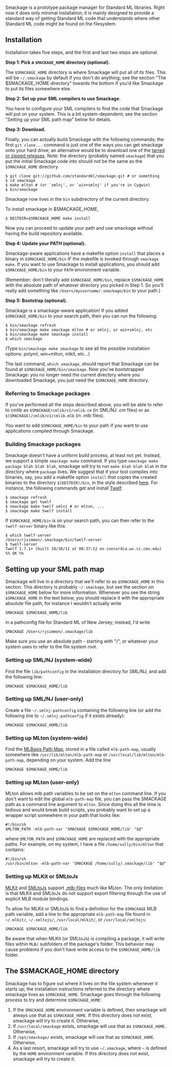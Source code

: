 Smackage is a prototype package manager for Standard ML libraries. Right now
it does only minimal installation; it is mainly designed to provide a
standard way of getting Standard ML code that understands where other
Standard ML code might be found on the filesystem.

Installation
------------
Installation takes five steps, and the first and last two steps are
optional.

**Step 1: Pick a `SMACKAGE_HOME` directory (optional).**

The `$SMACKAGE_HOME` directory is where Smackage will put all of its files.
This will be `~/.smackage` by default if you don't do anything; see the
section "The $SMACKAGE_HOME directory" towards the bottom if you'd like
Smackage to put its files somewhere else.

**Step 2: Set up your SML compilers to use Smackage.**

You have to configure your SML compilers to find the code that Smackage
will put on your system. This is a bit system-dependent; see the section
"Setting up your SML path map" below for details.

**Step 3: Download.**

Finally, you can actually build Smackage with the following commands; the
first `git clone...` command is just one of the ways you can get smackage
onto your hard drive; an alternative would be to download one of the
[tarred or zipped releases](https://github.com/standardml/smackage/tags).
Note: the directory (probably named `smackage`) that you put the initial
Smackage code into should *not* be the same as the `$SMACKAGE_HOME`
directory.

    $ git clone git://github.com/standardml/smackage.git # or something
    $ cd smackage
    $ make mlton # (or `smlnj', or `win+smlnj' if you're in Cygwin)
    $ bin/smackage

Smackage now lives in the `bin` subdirectory of the current directory.

To install smackage in $SMACKAGE_HOME,

    $ DESTDIR=$SMACKAGE_HOME make install

Now you can proceed to update your path and use smackage without having the build repository available.

**Step 4: Update your PATH (optional).**

Smackage-aware applications have a makefile option `install` that places
a binary in `$SMACKAGE_HOME/bin` *IF* the makefile is invoked through
`smackage make`. If you want to use Smackage to install applications,
you should add `$SMACKAGE_HOME/bin` to your `PATH` environment variable.

(Remember: don't literally add `$SMACKAGE_HOME/bin`, replace
`$SMACKAGE_HOME` with the absolute path of whatever directory you picked
in Step 1. So you'll really add something like
`/Users/myusername/.smackage/bin` to your path.)

**Step 5: Bootstrap (optional).**

Smackage is a smackage-aware application! If you added
`$SMACKAGE_HOME/bin` to your search path, then you can run the following:

    $ bin/smackage refresh
    $ bin/smackage make smackage mlton # or smlnj, or win+smlnj, etc
    $ bin/smackage make smackage install
    $ which smackage

(Type `bin/smackage make smackage` to see all the possible installation
options: polyml, win+mlton, mlkit, etc...)

The last command, `which smackage`, should report that Smackage can be found
at `$SMACKAGE_HOME/bin/smackage`. Now you've bootstrapped Smackage: you no
longer need the current directory where you downloaded Smackage, you just
need the `$SMACKAGE_HOME` directory.

### Referring to Smackage packages

If you've performed all the steps described above, you will be able to
refer to cmlib as `$SMACKAGE/cmlib/v1/cmlib.cm` (in SML/NJ .cm files) or as
`$(SMACKAGE)/cmlib/v1/cmlib.mlb` (in .mlb files).

You want to add `$SMACKAGE_HOME/bin` to your path if you want to use
applications compiled through Smackage.

### Building Smackage packages

Smackage doesn't have a uniform build process, at least not yet. Instead, we
support a simple `smackage make` command. If you type
`smackage make package blah blah blah`, smackage will try to run
`make blah blah blah` in the directory where `package` lives. We suggest that
if your tool compiles into binaries, say, you add a makefile option `install` that copies the
created binaries to the directory `$(DESTDIR)/bin`, in the style
described [here](http://www.gnu.org/prep/standards/html_node/DESTDIR.html).
For instance, the following commands get and install [Twelf](http://twelf.org).

    $ smackage refresh
    $ smackage get twelf
    $ smackage make twelf smlnj # or mlton, ...
    $ smackage make twelf install

If `$SMACKAGE_HOME/bin` is on your search path, you can then refer to the
`twelf-server` binary like this:

    $ which twelf-server
    /Users/rjsimmon/.smackage/bin/twelf-server
    $ twelf-server
    Twelf 1.7.1+ (built 10/30/11 at 00:37:12 on concordia.wv.cc.cmu.edu)
    %% OK %%

Setting up your SML path map
----------------------------
Smackage will live in a directory that we'll refer to
as `$SMACKAGE_HOME` in this section. This directory is probably
`~/.smackage`, but see the section on `$SMACKAGE_HOME` below for more
information. Whenever you see the string `$SMACKAGE_HOME` in the text below, you
should replace it with the appropriate absolute file path, for instance I
wouldn't actually write

    SMACKAGE $SMACKAGE_HOME/lib

in a pathconfig file for Standard ML of New Jersey; instead, I'd write

    SMACKAGE /Users/rjsimmon/.smackage/lib

Make sure you use an absolute path - starting with "/", or whatever your system
uses to refer to the file system root.

### Setting up SML/NJ (system-wide)

Find the file `lib/pathconfig` in the installation directory for SML/NJ, and
add the following line:

    SMACKAGE $SMACKAGE_HOME/lib

### Setting up SML/NJ (user-only)

Create a file `~/.smlnj-pathconfig` containing the following line (or add
the following line to `~/.smlnj-pathconfig` if it exists already):

    SMACKAGE $SMACKAGE_HOME/lib

### Setting up MLton (system-wide)

Find the [MLBasis Path Map](http://mlton.org/MLBasisPathMap), stored
in a file called `mlb-path-map`, usually somewhere like
`/usr/lib/mlton/mlb-path-map` or
`/usr/local/lib/mlton/mlb-path-map`, depending on your system. Add the line

    SMACKAGE $SMACKAGE_HOME/lib

### Setting up MLton (user-only)

MLton allows mlb path variables to be set on the `mlton` command
line. If you don't want to edit the global `mlb-path-map` file, you
can pass the SMACKAGE path as a command line argument to `mlton`. Since
doing this all the time is tedious and would break build scripts, you
probably want to set up a wrapper script somewhere in your path that
looks like:

    #!/bin/sh
    $MLTON_PATH -mlb-path-var 'SMACKAGE $SMACKAGE_HOME/lib' "$@"

where `$MLTON_PATH` and `$SMACKAGE_HOME` are replaced with the appropriate
paths. For example, on my system, I have a file `/home/sully/bin/mlton`
that contains:

    #!/bin/sh
    /usr/bin/mlton -mlb-path-var 'SMACKAGE /home/sully/.smackage/lib' "$@"

### Setting up MLKit or SMLtoJs

[MLKit](http://melsman.github.io/mlkit) and
[SMLtoJs](http://www.smlserver.org/smltojs) support
[.mlb-files](http://www.elsman.com/mlkit/mlbasisfiles.html) much like
MLton. The only limitation is that MLKit and SMLtoJs do not support
export filtering through the use of explicit MLB module bindings.

To allow for MLKit or SMLtoJs to find a definition for the `$SMACKAGE`
MLB path variable, add a line to the appropriate `mlb-path-map` file
found in `~/.mlkit/`, `~/.smltojs/`, `/usr/local/mlkit/`, or
`/usr/local/smltojs`:

    SMACKAGE $SMACKAGE_HOME/lib

Be aware that when MLKit (or SMLtoJs) is compiling a package, it will
write files within `MLB/` subfolders of the package's folder. This
behavior may cause problems if you don't have write access to the
`$SMACKAGE_HOME/lib` folder.

The $SMACKAGE_HOME directory
----------------------------
Smackage has to figure out where it lives on the file system whenever it
starts up; the installation instructions referred to the directory where
smackage lives as `$SMACKAGE_HOME`. Smackage goes through the following process
to try and determine `$SMACKAGE_HOME`:

 1. If the `SMACKAGE_HOME` environment variable is defined, then smackage will
    always use that as `$SMACKAGE_HOME`. If this directory does not
    exist, smackage will try to create it. Otherwise,
 2. If `/usr/local/smackage` exists, smackage will use that as
    `$SMACKAGE_HOME`. Otherwise,
 3. If `/opt/smackage/` exists, smackage will use that as
    `$SMACKAGE_HOME`. Otherwise,
 4. As a last resort, smackage will try to use `~/.smackage`, where `~` is
    defined by the `HOME` environment variable. If this directory does not
    exist, smackage will try to create it.

